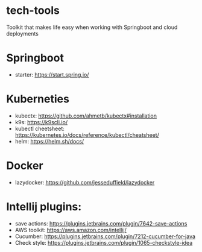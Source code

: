 # tech-tools
Toolkit that makes life easy when working with  Springboot and cloud deployments

# Springboot
 - starter: https://start.spring.io/

# Kuberneties
 - kubectx: https://github.com/ahmetb/kubectx#installation 
 - k9s: https://k9scli.io/
 - kubectl cheetsheet: https://kubernetes.io/docs/reference/kubectl/cheatsheet/
 - helm: https://helm.sh/docs/
 
 # Docker
  - lazydocker: https://github.com/jesseduffield/lazydocker

# Intellij plugins: 
 - save actions: https://plugins.jetbrains.com/plugin/7642-save-actions
 - AWS toolkit: https://aws.amazon.com/intellij/
 - Cucumber: https://plugins.jetbrains.com/plugin/7212-cucumber-for-java
 - Check style: https://plugins.jetbrains.com/plugin/1065-checkstyle-idea
